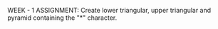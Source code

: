 WEEK - 1
ASSIGNMENT:
Create lower triangular, upper triangular and pyramid containing the "*" character.
